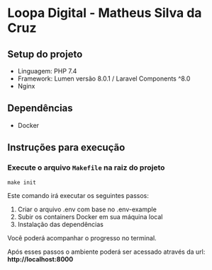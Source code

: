 # Loopa Digital - Matheus Silva da Cruz

## Setup do projeto

-   Linguagem: PHP 7.4
-   Framework: Lumen versão 8.0.1 / Laravel Components ^8.0
-   Nginx

## Dependências

-   Docker

## Instruções para execução

### Execute o arquivo `Makefile` na raiz do projeto

`make init`

Este comando irá executar os seguintes passos:

1. Criar o arquivo .env com base no .env-example
2. Subir os containers Docker em sua máquina local
3. Instalação das dependências

Você poderá acompanhar o progresso no terminal.

Após esses passos o ambiente poderá ser acessado através da url: **http://localhost:8000**
